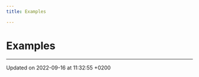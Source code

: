 ```yaml
---
title: Examples

---
```


# Examples







-------------------------------

Updated on 2022-09-16 at 11:32:55 +0200
